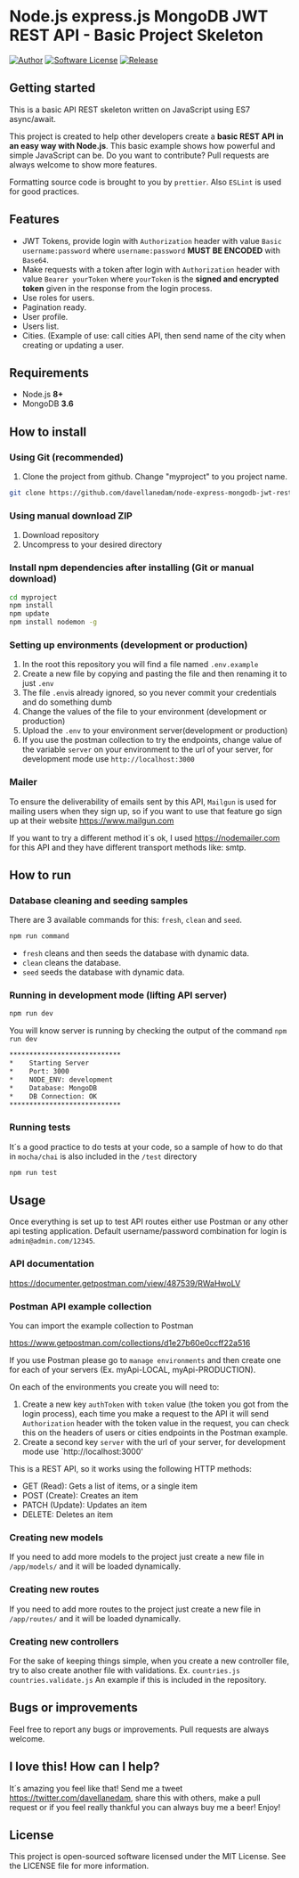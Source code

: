 # Node.js express.js MongoDB JWT REST API - Basic Project Skeleton

[![Author](http://img.shields.io/badge/author-@davellanedam-blue.svg?style=flat-square)](https://twitter.com/davellanedam)
[![Software License](https://img.shields.io/badge/license-MIT-brightgreen.svg?style=flat-square)](https://github.com/davellanedam/node-express-mongodb-jwt-rest-api-skeleton/blob/master/LICENSE)
[![Release](https://img.shields.io/github/release/davellanedam/node-express-mongodb-jwt-rest-api-skeleton.svg?style=flat-square)](https://github.com/davellanedam/node-express-mongodb-jwt-rest-api-skeleton/releases)

## Getting started

This is a basic API REST skeleton written on JavaScript using ES7 async/await.

This project is created to help other developers create a **basic REST API in an easy way with Node.js**. This basic example shows how powerful and simple JavaScript can be. Do you want to contribute? Pull requests are always welcome to show more features.

Formatting source code is brought to you by `prettier`. Also `ESLint` is used for good practices.

## Features

- JWT Tokens, provide login with `Authorization` header with value `Basic username:password` where `username:password` **MUST BE ENCODED** with `Base64`.
- Make requests with a token after login with `Authorization` header with value `Bearer yourToken` where `yourToken` is the **signed and encrypted token** given in the response from the login process.
- Use roles for users.
- Pagination ready.
- User profile.
- Users list.
- Cities. (Example of use: call cities API, then send name of the city when creating or updating a user.

## Requirements

- Node.js **8+**
- MongoDB **3.6**

## How to install

### Using Git (recommended)

1. Clone the project from github. Change "myproject" to you project name.

```bash
git clone https://github.com/davellanedam/node-express-mongodb-jwt-rest-api-skeleton.git ./myproject
```

### Using manual download ZIP

1. Download repository
2. Uncompress to your desired directory

### Install npm dependencies after installing (Git or manual download)

```bash
cd myproject
npm install
npm update
npm install nodemon -g
```

### Setting up environments (development or production)

1. In the root this repository you will find a file named `.env.example`
2. Create a new file by copying and pasting the file and then renaming it to just `.env`
3. The file `.env`is already ignored, so you never commit your credentials and do something dumb
4. Change the values of the file to your environment (development or production)
5. Upload the `.env` to your environment server(development or production)
6. If you use the postman collection to try the endpoints, change value of the variable `server` on your environment to the url of your server, for development mode use `http://localhost:3000`

### Mailer

To ensure the deliverability of emails sent by this API, `Mailgun` is used for mailing users when they sign up, so if you want to use that feature go sign up at their website https://www.mailgun.com

If you want to try a different method it´s ok, I used https://nodemailer.com for this API and they have different transport methods like: smtp.

## How to run

### Database cleaning and seeding samples

There are 3 available commands for this: `fresh`, `clean` and `seed`.

```bash
npm run command
```

- `fresh` cleans and then seeds the database with dynamic data.
- `clean` cleans the database.
- `seed` seeds the database with dynamic data.

### Running in development mode (lifting API server)

```bash
npm run dev
```

You will know server is running by checking the output of the command `npm run dev`

```bash
****************************
*    Starting Server
*    Port: 3000
*    NODE_ENV: development
*    Database: MongoDB
*    DB Connection: OK
****************************
```

### Running tests

It´s a good practice to do tests at your code, so a sample of how to do that in `mocha/chai` is also included in the `/test` directory

```bash
npm run test
```

## Usage

Once everything is set up to test API routes either use Postman or any other api testing application. Default username/password combination for login is `admin@admin.com/12345`.

### API documentation

https://documenter.getpostman.com/view/487539/RWaHwoLV

### Postman API example collection

You can import the example collection to Postman

https://www.getpostman.com/collections/d1e27b60e0ccff22a516

If you use Postman please go to `manage environments` and then create one for each of your servers (Ex. myApi-LOCAL, myApi-PRODUCTION). 

On each of the environments you create you will need to:

1. Create a new key `authToken` with `token` value (the token you got from the login process), each time you make a request to the API it will send `Authorization` header with the token value in the request, you can check this on the headers of users or cities endpoints in the Postman example.
2. Create a second key `server` with the url of your server, for development mode use `http://localhost:3000'

This is a REST API, so it works using the following HTTP methods:

- GET (Read): Gets a list of items, or a single item
- POST (Create): Creates an item
- PATCH (Update): Updates an item
- DELETE: Deletes an item

### Creating new models

If you need to add more models to the project just create a new file in `/app/models/` and it will be loaded dynamically.

### Creating new routes

If you need to add more routes to the project just create a new file in `/app/routes/` and it will be loaded dynamically.

### Creating new controllers

For the sake of keeping things simple, when you create a new controller file, try to also create another file with validations. Ex. `countries.js` `countries.validate.js` An example if this is included in the repository.

## Bugs or improvements

Feel free to report any bugs or improvements. Pull requests are always welcome.

## I love this! How can I help?

It´s amazing you feel like that! Send me a tweet https://twitter.com/davellanedam, share this with others, make a pull request or if you feel really thankful you can always buy me a beer! Enjoy!

## License

This project is open-sourced software licensed under the MIT License. See the LICENSE file for more information.
